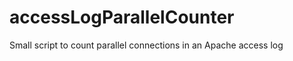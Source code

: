accessLogParallelCounter
========================

Small script to count parallel connections in an Apache access log
